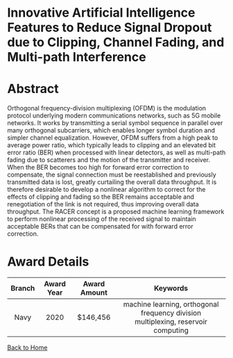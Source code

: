 
Innovative Artificial Intelligence Features to Reduce Signal Dropout due to Clipping, Channel Fading, and Multi-path Interference
=================================================================================================================================

# Abstract


Orthogonal frequency-division multiplexing (OFDM) is the modulation protocol underlying modern communications networks, such as 5G mobile networks. It works by transmitting a serial symbol sequence in parallel over many orthogonal subcarriers, which enables longer symbol duration and simpler channel equalization. However, OFDM suffers from a high peak to average power ratio, which typically leads to clipping and an elevated bit error ratio (BER) when processed with linear detectors, as well as multi-path fading due to scatterers and the motion of the transmitter and receiver. When the BER becomes too high for forward error correction to compensate, the signal connection must be reestablished and previously transmitted data is lost, greatly curtailing the overall data throughput. It is therefore desirable to develop a nonlinear algorithm to correct for the effects of clipping and fading so the BER remains acceptable and renegotiation of the link is not required, thus improving overall data throughput. The RACER concept is a proposed machine learning framework to perform nonlinear processing of the received signal to maintain acceptable BERs that can be compensated for with forward error correction.  

# Award Details

|Branch|Award Year|Award Amount|Keywords|
| :---: | :---: | :---: | :---: |
|Navy|2020|$146,456|machine learning, orthogonal frequency division multiplexing, reservoir computing|
  
  


[Back to Home](https://github.com/chrischow/dod_sbir_awards#2055)
